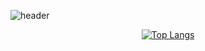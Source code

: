 ![header](https://capsule-render.vercel.app/api?type=waving&color=A3DCBE&height=300&section=header&text=Kim%20Suehyun&fontSize=90)

<div align="center">
  
  [![Top Langs](https://github-readme-stats.vercel.app/api/top-langs/?username=SuehyunKim&layout=compact)](https://github.com/anuraghazra/github-readme-stats)
  
</div>
